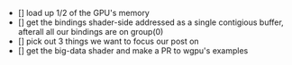 

- [] load up 1/2 of the GPU's memory
- [] get the bindings shader-side addressed as a single contigious buffer, afterall all our bindings are on group(0)
- [] pick out 3 things we want to focus our post on
- [] get the big-data shader and make a PR to wgpu's examples

